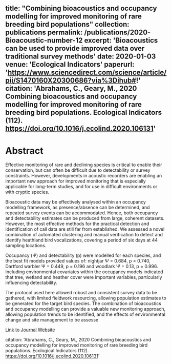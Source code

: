 title: "Combining bioacoustics and occupancy modelling for improved monitoring of rare breeding bird populations"
collection: publications
permalink: /publications/2020-Bioacoustic-number-12
excerpt: 'Bioacoustics can be used to provide improved data over traditional survey methods'
date: 2020-01-03
venue: 'Ecological Indicators'
paperurl: 'https://www.sciencedirect.com/science/article/pii/S1470160X20300686?via%3Dihub#!'
citation: 'Abrahams, C., Geary, M., 2020 Combining bioacoustics and occupancy modelling for improved monitoring of rare breeding bird populations. Ecological Indicators (112). https://doi.org/10.1016/j.ecolind.2020.106131'
---

# Abstract

Effective monitoring of rare and declining species is critical to enable their conservation, but can often be difficult due to detectability or survey constraints. However, developments in acoustic recorders are enabling an important new approach for improved monitoring that is especially applicable for long-term studies, and for use in difficult environments or with cryptic species.

Bioacoustic data may be effectively analysed within an occupancy modelling framework, as presence/absence can be determined, and repeated survey events can be accommodated. Hence, both occupancy and detectability estimates can be produced from large, coherent datasets. However, the most effective methods for the practical detection and identification of call data are still far from established. We assessed a novel combination of automated clustering and manual verification to detect and identify heathland bird vocalizations, covering a period of six days at 44 sampling locations.

Occupancy (Ψ) and detectability (p) were modelled for each species, and the best fit models provided values of: nightjar Ψ = 0.684, p = 0.740, Dartford warbler Ψ = 0.449, p = 0.196 and woodlark Ψ = 0.13, p = 0.996. Including environmental covariates within the occupancy models indicated that tree, wetland and heather cover were important variables, particularly influencing detectability.

The protocol used here allowed robust and consistent survey data to be gathered, with limited fieldwork resourcing, allowing population estimates to be generated for the target bird species. The combination of bioacoustics and occupancy modelling can provide a valuable new monitoring approach, allowing population trends to be identified, and the effects of environmental change and site management to be assesse


[Link to Journal Website](https://www.sciencedirect.com/science/article/pii/S1470160X20300686?via%3Dihub#!)

citation: 'Abrahams, C., Geary, M., 2020 Combining bioacoustics and occupancy modelling for improved monitoring of rare breeding bird populations. Ecological Indicators (112). https://doi.org/10.1016/j.ecolind.2020.106131'
